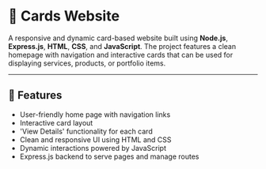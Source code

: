 # 📇 Cards Website

A responsive and dynamic card-based website built using **Node.js**, **Express.js**, **HTML**, **CSS**, and **JavaScript**. The project features a clean homepage with navigation and interactive cards that can be used for displaying services, products, or portfolio items.

---

## 🚀 Features

- User-friendly home page with navigation links
- Interactive card layout
- 'View Details' functionality for each card
- Clean and responsive UI using HTML and CSS
- Dynamic interactions powered by JavaScript
- Express.js backend to serve pages and manage routes





